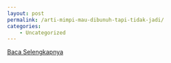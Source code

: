 ```yaml
---
layout: post
permalink: /arti-mimpi-mau-dibunuh-tapi-tidak-jadi/
categories:
    - Uncategorized
---
```


[Baca Selengkapnya](/06)